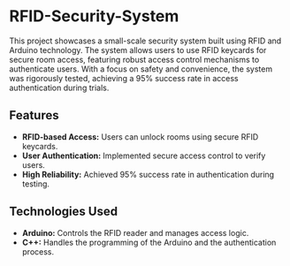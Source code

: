 # RFID-Security-System

This project showcases a small-scale security system built using RFID and Arduino technology. The system allows users to use RFID keycards for secure room access, featuring robust access control mechanisms to authenticate users. With a focus on safety and convenience, the system was rigorously tested, achieving a 95% success rate in access authentication during trials.

## Features

- **RFID-based Access:** Users can unlock rooms using secure RFID keycards.
- **User Authentication:** Implemented secure access control to verify users.
- **High Reliability:** Achieved 95% success rate in authentication during testing.

## Technologies Used

- **Arduino:** Controls the RFID reader and manages access logic.
- **C++:** Handles the programming of the Arduino and the authentication process.


